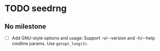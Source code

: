 TODO seedrng
============


No milestone
------------

  - [ ] Add GNU-style options and usage:
  Support -v/--version and -h/--help cmdline params.
  Use `getopt_long(3)`.
